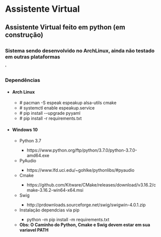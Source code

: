 # Assistente Virtual
<h2>Assistente Virtual feito em python (em construção)<h2>
  <h3>Sistema sendo desenvolvido no ArchLinux, ainda não testado em outras plataformas</h3>'
 <h3>Dependências</h3>
 <ul>
   <li><h4>Arch Linux</h4></li>
    <ul>
        <li># pacman -S espeak espeakup alsa-utils cmake</li>
        <li># systemctl enable espeakup.service</li>
        <li># pip install --upgrade pyyaml</li>
        <li># pip install -r requirements.txt</li>
     </ul>
   <li><h4>Windows 10</h4></li>
   <ul>
     <li>Python 3.7</li>
     <ul><li>https://www.python.org/ftp/python/3.7.0/python-3.7.0-amd64.exe</li></ul>
     <li>PyAudio</li>
     <ul><li>https://www.lfd.uci.edu/~gohlke/pythonlibs/#pyaudio</li></ul>
     <li>Cmake</li>
     <ul><li>https://github.com/Kitware/CMake/releases/download/v3.16.2/cmake-3.16.2-win64-x64.msi</li></ul>
     <li>Swig</li>
     <ul><li>http://prdownloads.sourceforge.net/swig/swigwin-4.0.1.zip</li></ul>
     <li>Instalação dependcias via pip</li>
     <ul><li>python -m pip install -m requirements.txt</li></ul>
     <li><strong>Obs: O Caminho do Python, Cmake e Swig devem estar em sua variavel PATH</strong></li>
   </ul>
 </ul>

